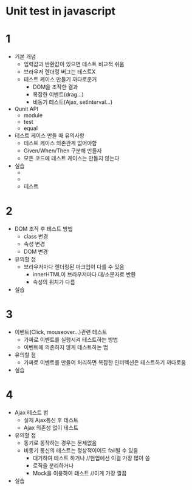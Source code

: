 # Unit test in javascript

# 1
- 기본 개념
    - 입력값과 반환값이 있으면 테스트 비교적 쉬움
    - 브라우저 렌더링 버그는 테스트X
    - 테스트 케이스 만들기 까다로운거
        - DOM을 조작한 결과
        - 복잡한 이벤트(drag…)
        - 비동기 테스트(Ajax, setInterval…)
- Qunit API
    - module
    - test
    - equal
- 테스트 케이스 만들 때 유의사항
    - 테스트 케이스 의존관계 없어야함
    - Given/When/Then 구분해 만들자
    - 모든 코드에 테스트 케이스는 만들지 않는다
- 실습
    - <div id=“qunit”></div>
    - <div id=“qunit-fixture”></div>
    - 테스트

# 2
- DOM 조작 후 테스트 방법
    - class 변경
    - 속성 변경
    - DOM 변경
- 유의할 점
    - 브라우저마다 렌더링된 마크업이 다를 수 있음
        - innerHTML이 브라우저마다 대/소문자로 반환
        - 속성의 위치가 다름
- 실습

# 3
- 이벤트(Click, mouseover…)관련 테스트
    - 가짜로 이벤트를 실행시켜 테스트하는 방법
    - 이벤트에 의존하지 않게 테스트하는 법
- 유의할 점
    - 가짜로 이벤트를 만들어 처리하면 복잡한 인터렉션은 테스트하기 까다로움
- 실습

# 4
- Ajax 테스트 법
    - 실제 Ajax통신 후 테스트
    - Ajax 의존성 없이 테스트
- 유의할 점
    - 동기로 동작하는 경우는 문제없음
    - 비동기 통신의 테스트는 정상적이어도 fail될 수 있음
        - 대기하여 테스트 하거나   //현업에선 이걸 가장 많이 씀
        - 로직을 분리하거나
        - Mock을 이용하여 테스트    //이게 가장 깔끔
- 실습
